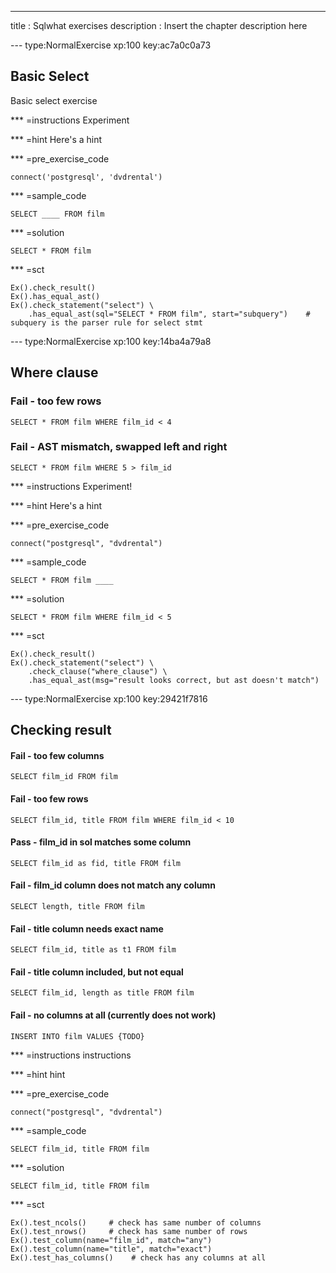 ---
title       : Sqlwhat exercises
description : Insert the chapter description here

--- type:NormalExercise xp:100 key:ac7a0c0a73
## Basic Select

Basic select exercise

*** =instructions
Experiment

*** =hint
Here's a hint

*** =pre_exercise_code
```{sql}
connect('postgresql', 'dvdrental')
```

*** =sample_code
```{sql}
SELECT ____ FROM film
```

*** =solution
```{sql}
SELECT * FROM film
```

*** =sct
```{sql}
Ex().check_result()
Ex().has_equal_ast()
Ex().check_statement("select") \
    .has_equal_ast(sql="SELECT * FROM film", start="subquery")    # subquery is the parser rule for select stmt
```

--- type:NormalExercise xp:100 key:14ba4a79a8
## Where clause


### Fail - too few rows

```
SELECT * FROM film WHERE film_id < 4
```

### Fail - AST mismatch, swapped left and right

```
SELECT * FROM film WHERE 5 > film_id
```

*** =instructions
Experiment!

*** =hint
Here's a hint

*** =pre_exercise_code
```{sql}
connect("postgresql", "dvdrental")
```

*** =sample_code
```{sql}
SELECT * FROM film ____
```

*** =solution
```{sql}
SELECT * FROM film WHERE film_id < 5

```

*** =sct
```{sql}
Ex().check_result()
Ex().check_statement("select") \
    .check_clause("where_clause") \
    .has_equal_ast(msg="result looks correct, but ast doesn't match")
```

--- type:NormalExercise xp:100 key:29421f7816
## Checking result

#### Fail - too few columns

```
SELECT film_id FROM film
```

#### Fail - too few rows

```
SELECT film_id, title FROM film WHERE film_id < 10
```

#### Pass - film_id in sol matches some column

```
SELECT film_id as fid, title FROM film
```

#### Fail - film_id column does not match any column

```
SELECT length, title FROM film
```

#### Fail - title column needs exact name

```
SELECT film_id, title as t1 FROM film
```

#### Fail - title column included, but not equal

```
SELECT film_id, length as title FROM film
```

#### Fail - no columns at all (currently does not work)

```
INSERT INTO film VALUES {TODO}
```

*** =instructions
instructions

*** =hint
hint

*** =pre_exercise_code
```{sql}
connect("postgresql", "dvdrental")
```

*** =sample_code
```{sql}
SELECT film_id, title FROM film
```

*** =solution
```{sql}
SELECT film_id, title FROM film
```

*** =sct
```{sql}
Ex().test_ncols()     # check has same number of columns
Ex().test_nrows()     # check has same number of rows
Ex().test_column(name="film_id", match="any")
Ex().test_column(name="title", match="exact")
Ex().test_has_columns()    # check has any columns at all
```
